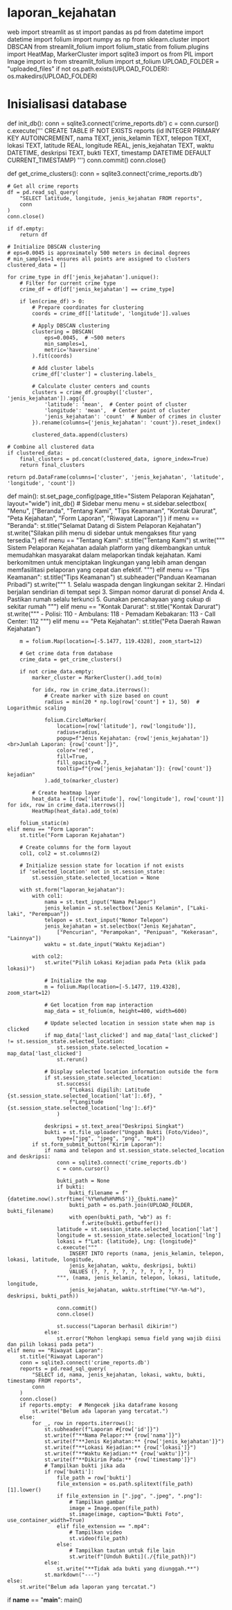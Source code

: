 # laporan_kejahatan
web
import streamlit as st
import pandas as pd
from datetime import datetime
import folium
import numpy as np
from sklearn.cluster import DBSCAN
from streamlit_folium import folium_static
from folium.plugins import HeatMap, MarkerCluster
import sqlite3
import os
from PIL import Image
import io
from streamlit_folium import st_folium
UPLOAD_FOLDER = "uploaded_files"
if not os.path.exists(UPLOAD_FOLDER):
    os.makedirs(UPLOAD_FOLDER)
# Inisialisasi database
def init_db():
    conn = sqlite3.connect('crime_reports.db')
    c = conn.cursor()
    c.execute('''
        CREATE TABLE IF NOT EXISTS reports
        (id INTEGER PRIMARY KEY AUTOINCREMENT,
         nama TEXT,
         jenis_kelamin TEXT,
         telepon TEXT,
         lokasi TEXT,
         latitude REAL,
         longitude REAL,
         jenis_kejahatan TEXT,
         waktu DATETIME,
         deskripsi TEXT,
         bukti TEXT,
         timestamp DATETIME DEFAULT CURRENT_TIMESTAMP)
    ''')
    conn.commit()
    conn.close()
    
def get_crime_clusters():
    conn = sqlite3.connect('crime_reports.db')
    
    # Get all crime reports
    df = pd.read_sql_query(
        "SELECT latitude, longitude, jenis_kejahatan FROM reports",
        conn
    )
    conn.close()
    
    if df.empty:
        return df
    
    # Initialize DBSCAN clustering
    # eps=0.0045 is approximately 500 meters in decimal degrees
    # min_samples=1 ensures all points are assigned to clusters
    clustered_data = []
    
    for crime_type in df['jenis_kejahatan'].unique():
        # Filter for current crime type
        crime_df = df[df['jenis_kejahatan'] == crime_type]
        
        if len(crime_df) > 0:
            # Prepare coordinates for clustering
            coords = crime_df[['latitude', 'longitude']].values
            
            # Apply DBSCAN clustering
            clustering = DBSCAN(
                eps=0.0045,  # ~500 meters
                min_samples=1,
                metric='haversine'
            ).fit(coords)
            
            # Add cluster labels
            crime_df['cluster'] = clustering.labels_
            
            # Calculate cluster centers and counts
            clusters = crime_df.groupby(['cluster', 'jenis_kejahatan']).agg({
                'latitude': 'mean',  # Center point of cluster
                'longitude': 'mean',  # Center point of cluster
                'jenis_kejahatan': 'count'  # Number of crimes in cluster
            }).rename(columns={'jenis_kejahatan': 'count'}).reset_index()
            
            clustered_data.append(clusters)
    
    # Combine all clustered data
    if clustered_data:
        final_clusters = pd.concat(clustered_data, ignore_index=True)
        return final_clusters
    
    return pd.DataFrame(columns=['cluster', 'jenis_kejahatan', 'latitude', 'longitude', 'count'])
def main():
    st.set_page_config(page_title="Sistem Pelaporan Kejahatan", layout="wide")
    init_db()
    # Sidebar menu
    menu = st.sidebar.selectbox(
        "Menu",
        ["Beranda", "Tentang Kami", "Tips Keamanan", "Kontak Darurat", "Peta Kejahatan", "Form Laporan", "Riwayat Laporan"]
    )
    if menu == "Beranda":
        st.title("Selamat Datang di Sistem Pelaporan Kejahatan")
        st.write("Silakan pilih menu di sidebar untuk mengakses fitur yang tersedia.")
    elif menu == "Tentang Kami":
        st.title("Tentang Kami")
        st.write("""
        Sistem Pelaporan Kejahatan adalah platform yang dikembangkan untuk memudahkan masyarakat 
        dalam melaporkan tindak kejahatan. Kami berkomitmen untuk menciptakan lingkungan yang 
        lebih aman dengan memfasilitasi pelaporan yang cepat dan efektif.
        """)
    elif menu == "Tips Keamanan":
        st.title("Tips Keamanan")
        st.subheader("Panduan Keamanan Pribadi")
        st.write("""
        1. Selalu waspada dengan lingkungan sekitar
        2. Hindari berjalan sendirian di tempat sepi
        3. Simpan nomor darurat di ponsel Anda
        4. Pastikan rumah selalu terkunci
        5. Gunakan pencahayaan yang cukup di sekitar rumah
        """)
    elif menu == "Kontak Darurat":
        st.title("Kontak Darurat")
        st.write("""
        - Polisi: 110
        - Ambulans: 118
        - Pemadam Kebakaran: 113
        - Call Center: 112
        """)
    elif menu == "Peta Kejahatan":
        st.title("Peta Daerah Rawan Kejahatan")
        
        m = folium.Map(location=[-5.1477, 119.4328], zoom_start=12) 
        
        # Get crime data from database
        crime_data = get_crime_clusters()
        
        if not crime_data.empty:
            marker_cluster = MarkerCluster().add_to(m)
            
            for idx, row in crime_data.iterrows():
                # Create marker with size based on count
                radius = min(20 * np.log(row['count'] + 1), 50)  # Logarithmic scaling
                
                folium.CircleMarker(
                    location=[row['latitude'], row['longitude']],
                    radius=radius,
                    popup=f"Jenis Kejahatan: {row['jenis_kejahatan']}<br>Jumlah Laporan: {row['count']}",
                    color='red',
                    fill=True,
                    fill_opacity=0.7,
                    tooltip=f"{row['jenis_kejahatan']}: {row['count']} kejadian"
                ).add_to(marker_cluster)
            
            # Create heatmap layer
            heat_data = [[row['latitude'], row['longitude'], row['count']] for idx, row in crime_data.iterrows()]
            HeatMap(heat_data).add_to(m)
        
        folium_static(m)
    elif menu == "Form Laporan":
        st.title("Form Laporan Kejahatan")
        
        # Create columns for the form layout
        col1, col2 = st.columns(2)
        
        # Initialize session state for location if not exists
        if 'selected_location' not in st.session_state:
            st.session_state.selected_location = None
        
        with st.form("laporan_kejahatan"):
            with col1:
                nama = st.text_input("Nama Pelapor")
                jenis_kelamin = st.selectbox("Jenis Kelamin", ["Laki-laki", "Perempuan"])
                telepon = st.text_input("Nomor Telepon")
                jenis_kejahatan = st.selectbox("Jenis Kejahatan", 
                    ["Pencurian", "Perampokan", "Penipuan", "Kekerasan", "Lainnya"])
                waktu = st.date_input("Waktu Kejadian")
                
            with col2:
                st.write("Pilih Lokasi Kejadian pada Peta (klik pada lokasi)")
                
                # Initialize the map
                m = folium.Map(location=[-5.1477, 119.4328], zoom_start=12)
                
                # Get location from map interaction
                map_data = st_folium(m, height=400, width=600)
                
                # Update selected location in session state when map is clicked
                if map_data['last_clicked'] and map_data['last_clicked'] != st.session_state.selected_location:
                    st.session_state.selected_location = map_data['last_clicked']
                    st.rerun()
                
                # Display selected location information outside the form
                if st.session_state.selected_location:
                    st.success(
                        f"Lokasi dipilih: Latitude {st.session_state.selected_location['lat']:.6f}, "
                        f"Longitude {st.session_state.selected_location['lng']:.6f}"
                    )
                
                deskripsi = st.text_area("Deskripsi Singkat")
                bukti = st.file_uploader("Unggah Bukti (Foto/Video)", 
                    type=["jpg", "jpeg", "png", "mp4"])
            if st.form_submit_button("Kirim Laporan"):
                if nama and telepon and st.session_state.selected_location and deskripsi:
                    conn = sqlite3.connect('crime_reports.db')
                    c = conn.cursor()
                    
                    bukti_path = None
                    if bukti:
                        bukti_filename = f"{datetime.now().strftime('%Y%m%d%H%M%S')}_{bukti.name}"
                        bukti_path = os.path.join(UPLOAD_FOLDER, bukti_filename)
                        with open(bukti_path, "wb") as f:
                            f.write(bukti.getbuffer())
                    latitude = st.session_state.selected_location['lat']
                    longitude = st.session_state.selected_location['lng']
                    lokasi = f"Lat: {latitude}, Lng: {longitude}"
                    c.execute("""
                        INSERT INTO reports (nama, jenis_kelamin, telepon, lokasi, latitude, longitude,
                        jenis_kejahatan, waktu, deskripsi, bukti)
                        VALUES (?, ?, ?, ?, ?, ?, ?, ?, ?, ?)
                    """, (nama, jenis_kelamin, telepon, lokasi, latitude, longitude,
                        jenis_kejahatan, waktu.strftime("%Y-%m-%d"), deskripsi, bukti_path))
                    
                    conn.commit()
                    conn.close()
                    
                    st.success("Laporan berhasil dikirim!")
                else:
                    st.error("Mohon lengkapi semua field yang wajib diisi dan pilih lokasi pada peta")
    elif menu == "Riwayat Laporan":
        st.title("Riwayat Laporan")
        conn = sqlite3.connect('crime_reports.db')
        reports = pd.read_sql_query(
            "SELECT id, nama, jenis_kejahatan, lokasi, waktu, bukti, timestamp FROM reports", 
            conn
        )
        conn.close()
        if reports.empty:  # Mengecek jika dataframe kosong
            st.write("Belum ada laporan yang tercatat.")
        else:
            for _, row in reports.iterrows():
                st.subheader(f"Laporan #{row['id']}")
                st.write(f"**Nama Pelapor:** {row['nama']}")
                st.write(f"**Jenis Kejahatan:** {row['jenis_kejahatan']}")
                st.write(f"**Lokasi Kejadian:** {row['lokasi']}")
                st.write(f"**Waktu Kejadian:** {row['waktu']}")
                st.write(f"**Dikirim Pada:** {row['timestamp']}")
                # Tampilkan bukti jika ada
                if row['bukti']:
                    file_path = row['bukti']
                    file_extension = os.path.splitext(file_path)[1].lower()
                    if file_extension in [".jpg", ".jpeg", ".png"]:
                        # Tampilkan gambar
                        image = Image.open(file_path)
                        st.image(image, caption="Bukti Foto", use_container_width=True)
                    elif file_extension == ".mp4":
                        # Tampilkan video
                        st.video(file_path)
                    else:
                        # Tampilkan tautan untuk file lain
                        st.write(f"[Unduh Bukti](./{file_path})")
                else:
                    st.write("**Tidak ada bukti yang diunggah.**")
                st.markdown("---")
    else:
        st.write("Belum ada laporan yang tercatat.")
if __name__ == "__main__":
    main()
